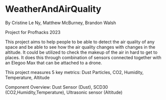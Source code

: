# WeatherAndAirQuality
By Cristine Le Ny, Matthew McBurney, Brandon Walsh

Project for Profhacks 2023

This project aims to help people to be able to detect the air quality of any space and be
able to see how the air quality changes with changes in the altitude. It could be utilized 
to check the makeup of the air in hard to get to places. It does this through combination
of sensors connected together with an Elegoo Max that can be attached to a drone.

This project measures 5 key metrics:
Dust Particles,
CO2,
Humidity,
Temperature,
Altitude

Component Overview:
Dust Sensor (Dust),
SCD30 (CO2,Humidity,Temperature),
Ultrasonic sensor (Altitude)
